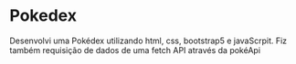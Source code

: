 # Pokedex
Desenvolvi uma Pokédex utilizando html, css, bootstrap5 e javaScrpit. Fiz também requisição de dados de uma fetch API através da pokéApi
